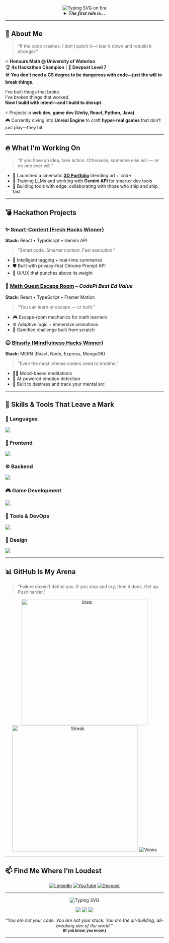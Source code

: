 <div align="center">
  <img src="https://readme-typing-svg.demolab.com?font=Fira+Code&weight=700&size=35&duration=3000&pause=800&color=F72585&center=true&vCenter=true&width=850&height=90&lines=CODE.CRASH.REBUILD.;Push+harder+than+your+limits.;Failure+only+wins+if+you+quit." alt="Typing SVG on fire">
</div>

<details>
  <summary align="center"><strong><em>The first rule is...</em></strong></summary>

  <br/>
  <p align="center">
    <img src="https://media2.giphy.com/media/v1.Y2lkPTc5MGI3NjExZXN0czNudmhycGd3bTl1M3FrOXZ3NXF4djJ4aTJqMHp6ZWlrOTBkdyZlcD12MV9pbnRlcm5hbF9naWZfYnlfaWQmY3Q9Zw/1AfLx8dLTVoHK/giphy.gif" width="400" alt="Fight Club glitch" />
  </p>

  <p align="center">
    <sub><em>You don’t talk about it. You just ship and break things better.</em></sub>
  </p>
</details>

---

## 🧨 About Me

> “If the code crashes, I don’t patch it—I tear it down and rebuild it stronger.”

🔥 **Honours Math @ University of Waterloo**  
🏆 **4x Hackathon Champion** | 🧠 **Devpost Level 7**  
🛠️ **You don’t need a CS degree to be dangerous with code—just the will to break things.**

I’ve built things that broke.  
I’ve broken things that worked.  
**Now I build with intent—and I build to disrupt.**

⚡ Projects in **web dev, game dev (Unity, React, Python, Java)**  
🎮 Currently diving into **Unreal Engine** to craft **hyper-real games** that don’t just play—they hit.

---

## 🔥 What I'm Working On

> "If you have an idea, take action. Otherwise, someone else will — or no one ever will."

* 🚀 Launched a cinematic **[3D Portfolio](https://lambent-churros-031c4a.netlify.app/)** blending art + code
* 🧠 Training LLMs and working with **Gemini API** for smarter dev tools
* 🤝 Building tools with edge, collaborating with those who ship and ship fast

---

## 💣 Hackathon Projects

### ✨ [Smart-Content (Fresh Hacks Winner)](https://github.com/prabhsharan1/smart-content)

**Stack:** React • TypeScript • Gemini API

> "Smart code. Smarter context. Fast execution."

* 🧠 Intelligent tagging + real-time summaries
* 🛡️ Built with privacy-first Chrome Prompt API
* 🎯 UI/UX that punches above its weight

### 🧩 [Math Quest Escape Room](https://github.com/prabhsharan1/math-quest-escape) – *CodePi Best Ed Value*

**Stack:** React • TypeScript • Framer Motion

> "You can learn or escape — or both."

* 🎮 Escape-room mechanics for math learners
* ⚙️ Adaptive logic + immersive animations
* 🧠 Gamified challenge built from scratch

### 😌 [Blissify (Mindfulness Hacks Winner)](https://github.com/prabhsharan1/blissify)

**Stack:** MERN (React, Node, Express, MongoDB)

> "Even the most intense coders need to breathe."

* 🧘‍♂️ Mood-based meditations
* 🧠 AI-powered emotion detection
* 🎯 Built to destress and track your mental arc

---

## 💼 Skills & Tools That Leave a Mark

### 🧠 Languages
<p>
  <img src="https://skillicons.dev/icons?i=js,ts,python,java,cpp,c,go,rust" />
</p>

### 🎨 Frontend
<p>
  <img src="https://skillicons.dev/icons?i=react,nextjs,tailwind,framermotion" />
</p>

### ⚙️ Backend
<p>
  <img src="https://skillicons.dev/icons?i=nodejs,express,mongodb,postgresql,graphql" />
</p>

### 🎮 Game Development
<p>
  <img src="https://skillicons.dev/icons?i=unity,unreal" />
</p>

### 🧰 Tools & DevOps
<p>
  <img src="https://skillicons.dev/icons?i=docker,githubactions,prisma,redux,vscode,aws" />
</p>

### 🎨 Design
<p>
  <img src="https://skillicons.dev/icons?i=figma,xd" />
</p>

---

## 📊 GitHub Is My Arena

> "Failure doesn’t define you. If you stop and cry, then it does. Get up. Push harder."

<p align="center">
  <img src="https://github-readme-stats.vercel.app/api?username=prabhsharan1&show_icons=true&theme=tokyonight&hide_border=true" alt="Stats" width="400"/>
  <img src="https://github-readme-streak-stats.herokuapp.com/?user=prabhsharan1&theme=tokyonight&hide_border=true" alt="Streak" width="400"/>
  <img src="https://komarev.com/ghpvc/?username=prabhsharan1&label=Profile+Views&color=red&style=flat" alt="Views"/>
</p>

---

## 📫 Find Me Where I’m Loudest

<p align="center">
  <a href="https://linkedin.com/in/prabhsharan-singh-sethi/"><img src="https://img.shields.io/badge/-LinkedIn-blue?style=flat-square&logo=Linkedin&logoColor=white" alt="LinkedIn"></a>
  <a href="https://www.youtube.com/@prabhsharansinghsethi"><img src="https://img.shields.io/badge/-YouTube-red?style=flat-square&logo=YouTube&logoColor=white" alt="YouTube"></a>
  <a href="https://devpost.com/prabhsharans0?ref_content=user-portfolio&ref_feature=portfolio&ref_medium=global-nav"><img src="https://img.shields.io/badge/-Devpost-black?style=flat-square&logo=devpost&logoColor=white" alt="Devpost"></a>
</p>

---

<div align="center">
  <img src="https://readme-typing-svg.demolab.com?font=Orbitron&size=28&pause=1000&color=E63946&center=true&vCenter=true&width=700&height=80&lines=Remember:+Code+Crash+Rebuild.;Push+your+limits+daily." alt="Typing SVG" />
</div>

<p align="center">
  <img src="https://img.shields.io/badge/BUILD%20WITH-BRAVERY-red?style=for-the-badge&logo=codewars&logoColor=white" />
  <img src="https://img.shields.io/badge/BREAK%20RULES-NOT%20APIs-black?style=for-the-badge&logo=hackthebox&logoColor=white" />
  <img src="https://img.shields.io/badge/CODE%20LIKE-TYLER%20DURDEN-E63946?style=for-the-badge&logo=git&logoColor=white" />
</p>

<p align="center">
  <em>“You are not your code. You are not your stack. You are the all-building, all-breaking dev of the world.”</em><br/>
  <sub><strong>(If you know, you know.)</strong></sub>
</p>

---
